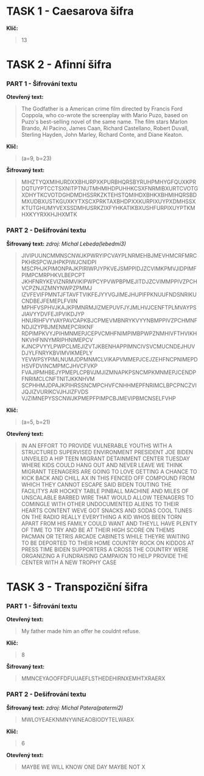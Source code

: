 # TASK 1 - Caesarova šifra
**Klíč:** 
> 13
# TASK 2 - Afinní šifra
### PART 1 - Šifrování textu 
**Otevřený text:**
> The Godfather is a American crime film directed by Francis Ford Coppola, who co-wrote the screenplay with Mario Puzo, based on Puzo's best-selling novel of the same name. The film stars Marlon Brando, Al Pacino, James Caan, Richard Castellano, Robert Duvall, Sterling Hayden, John Marley, Richard Conte, and Diane Keaton.

**Klíč:** 
> (a=9, b=23)

**Šifrovaný text:**
> MIHZTYQXMIHURDXXBHURPXKPURBHQRSBYRUHPMHYGFQUXKPRDQTUYPTCCTSXNITPTNUTMHMIHDPUHHKCSXFNRMIBXURTCVOTGXDHYTKCVOTDGHDMDHSSRKZKTEHSTQMIHDXBHKXBHMIHQRSBDMXUDBXUSTKGUXKYTXSCXPRKTAXBHDPXXKURPIXUYPXDMHSSXKTUTGHUMYVEXSSDMHUSRKZIXFYHKATIKBXUSHFURPIXUYPTKMHXKYYRXKHJHXMTK
### PART 2 - Dešifrování textu
**Šifrovaný text:** *zdroj: Michal Lebeda(lebedmi3)*
> JIVIPUUNCMMNSCNWJKPWRYIPCVAYPLNRMEHBJMEVHMCRFMRCPKHRSPCWJHPKPIWJCNIDPI\
MSCPHJKPIMONPAJKPIRIWPJYPKVEJSMPPIDJZCVIMKPMVJIDPIMFPIMPCMRPHKVLBEPCPT\
JKHFNRYKEVIZNRMVIKIPWPCYPVWPBPMEJITDJZCVIMMPPIVZPCHVCPZNJIZMNYNWPZPMMJ\
IZVFEVIFPMNTJFTAVFTVIKFEJYYVGJIMEJHUPIFPKNUUFNDSNRIKUCNDBEJFEMEPLFVIIN\
MPHFVSPHVJKAJKPIMNRMJIZMEPUVFJYJMLHVJCENFTPLMVAYPSJIAVYYDVFEJIPVIKDJYP\
HNURIHFVYVAYPAVCAPKBJCPMEVMBNRYKVYYNBMPPIVZPCHMNFNDJIZYPBJMENMEPCRIKNF\
RDPIMPKVYJPIHMNMEPJCEPVCMHFNIMPIMBPWPZNMHIVFTHVIKHNKVHFNNYMRIPHNIMEPCV\
KJNCPVYYLPWPCLMEJIZVTJKBENHAPPIMNCIVSVCMUCNDEJHUVDJYLFNRYKBVIMVIKMEPLY\
YEVWPSYPIMLNUMJDPMNMCLVIKAPVMMEPJCEJZEHFNCPNIMEPDHSVFDVINCMPMCJHVCFVKP\
FVAJIPMHBEJYPMEPLCPBVJMJIZMNAPKPSNCMPKMNMEPJCENDPFNRIMCLCNFTNITJKKNHVM\
SCPHHMJDPAJKPIHRSSNCMPCHVFCNHHMEPFNRIMCLBPCPNCZVIJQJIZVURIKCVJHJIZFVDS\
VJZIMNEPYSSCNWJKPMEPFPIMPCBJMEVIPBMCNSELFVHP

**Klíč:** 
> (a=5, b=21)

**Otevřený text:**
> IN AN EFFORT TO PROVIDE VULNERABLE YOUTHS WITH A STRUCTURED SUPERVISED ENVIRONMENT PRESIDENT JOE BIDEN UNVEILED A HIP TEEN MIGRANT DETAINMENT CENTER TUESDAY WHERE KIDS COULD HANG OUT AND NEVER LEAVE WE THINK MIGRANT TEENAGERS ARE GOING TO LOVE GETTING A CHANCE TO KICK BACK AND CHILL AX IN THIS FENCED OFF COMPOUND FROM WHICH THEY CANNOT ESCAPE SAID BIDEN TOUTING THE FACILITYS AIR HOCKEY TABLE PINBALL MACHINE AND MILES OF UNSCALABLE BARBED WIRE THAT WOULD ALLOW TEENAGERS TO COMINGLE WITH OTHER UNDOCUMENTED ALIENS TO THEIR HEARTS CONTENT WEVE GOT SNACKS AND SODAS COOL TUNES ON THE RADIO REALLY EVERYTHING A KID WHOS BEEN TORN APART FROM HIS FAMILY COULD WANT AND THEYLL HAVE PLENTY OF TIME TO TRY AND BE AT THEIR HIGH SCORE ON THEMS PACMAN OR TETRIS ARCADE CABINETS WHILE THEYRE WAITING TO BE DEPORTED TO THEIR HOME COUNTRY ROCK ON KIDDOS AT PRESS TIME BIDEN SUPPORTERS A CROSS THE COUNTRY WERE ORGANIZING A FUNDRAISING CAMPAIGN TO HELP PROVIDE THE CENTER WITH A NEW TROPHY CASE

# TASK 3 - Transpoziční šifra
### PART 1 - Šifrování textu 
**Otevřený text:**
> My father made him an offer he couldnt refuse.

**Klíč:** 
> 8

**Šifrovaný text:**
> MMNCEYAOOFFDFUUAEFLSTHEDEHIRNXEMHTXRAERX
### PART 2 - Dešifrování textu
**Šifrovaný text:** *zdroj: Michal Patera(patermi2)*
> MWLOYEAEKNMNYWNEAOBIODYTELWABX

**Klíč:** 
> 6

**Otevřený text:**
> MAYBE WE WILL KNOW ONE DAY MAYBE NOT X